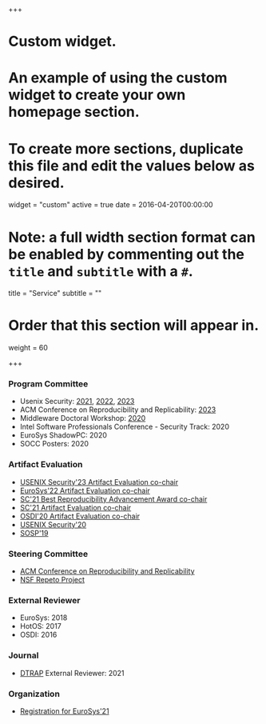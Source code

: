 +++
# Custom widget.
# An example of using the custom widget to create your own homepage section.
# To create more sections, duplicate this file and edit the values below as desired.
widget = "custom"
active = true
date = 2016-04-20T00:00:00

# Note: a full width section format can be enabled by commenting out the `title` and `subtitle` with a `#`.
title = "Service"
subtitle = ""

# Order that this section will appear in.
weight = 60

+++

### Program Committee

* Usenix Security:
  [2021](https://www.usenix.org/conference/usenixsecurity21#organizers),
  [2022](https://www.usenix.org/conference/usenixsecurity22#organizers),
  [2023](https://www.usenix.org/conference/usenixsecurity23#organizers)
* ACM Conference on Reproducibility and Replicability: [2023](https://acm-rep.github.io/2023/)
* Middleware Doctoral Workshop: [2020](https://2020.middleware-conference.org/program-committee.html)
* Intel Software Professionals Conference - Security Track: 2020
* EuroSys ShadowPC: 2020
* SOCC Posters: 2020

### Artifact Evaluation

* [USENIX Security'23 Artifact Evaluation co-chair](https://www.usenix.org/conference/usenixsecurity23/call-for-artifacts)
* [EuroSys'22 Artifact Evaluation co-chair](https://2022.eurosys.org/committees/organization-committee/)
* [SC'21 Best Reproducibility Advancement Award co-chair](https://sc21.supercomputing.org/program/awards/sc-best-reproducibility-advancement-award/)
* [SC'21 Artifact Evaluation co-chair](https://sc21.supercomputing.org/submit/reproducibility-initiative/)
* [OSDI'20 Artifact Evaluation co-chair](https://www.usenix.org/conference/osdi20/call-for-artifacts)
* [USENIX Security'20](https://www.usenix.org/conference/usenixsecurity20/call-for-artifacts)
* [SOSP'19](https://sysartifacts.github.io/sosp2019/organizers.html)

### Steering Committee

* [ACM Conference on Reproducibility and Replicability](https://acm-rep.github.io/)
* [NSF Repeto Project](https://news.ucsc.edu/2022/08/maltzahn-fairos-award.html)

### External Reviewer

* EuroSys: 2018
* HotOS: 2017
* OSDI: 2016

### Journal

* [DTRAP](https://dl.acm.org/journal/dtrap) External Reviewer: 2021

### Organization
* [Registration for EuroSys'21](https://2021.eurosys.org/organization-committee.html#organization-committee)
